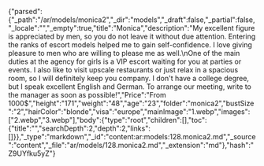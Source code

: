 {"parsed":{"_path":"/ar/models/monica2","_dir":"models","_draft":false,"_partial":false,"_locale":"","_empty":true,"title":"Monica","description":"My excellent figure is appreciated by men, so you do not leave it without due attention. Entering the ranks of escort models helped me to gain self-confidence. I love giving pleasure to men who are willing to please me as well.\nOne of the main duties at the agency for girls is a VIP escort waiting for you at parties or events. I also like to visit upscale restaurants or just relax in a spacious room, so I will definitely keep you company. I don't have a college degree, but I speak excellent English and German. To arrange our meeting, write to the manager as soon as possible!","Price":"From 1000$","height":"171","weight":"48","age":"23","folder":"monica2","bustSize":"2","hairColor":"blonde","visa":"europe","mainImage":"1.webp","images":["2.webp","3.webp"],"body":{"type":"root","children":[],"toc":{"title":"","searchDepth":2,"depth":2,"links":[]}},"_type":"markdown","_id":"content:ar:models:128.monica2.md","_source":"content","_file":"ar/models/128.monica2.md","_extension":"md"},"hash":"Z9UYfku5yZ"}